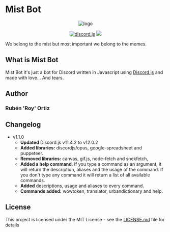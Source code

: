 # Mist Bot

<div align="center">
<p><img src="https://cdn.discordapp.com/avatars/562342117284773908/07920792f8d8ed410974c365d375a5ae.png?size=128" alt="logo"></p>
<p>
<!-- <img src="https://img.shields.io/badge/npm-v6.4.1-informational.svg"> -->
<a href="http://wwww.discord.js.org"><img src="https://img.shields.io/badge/uses-discord.js-%237289DA.svg" alt="discord.js"></a>
<img src="https://img.shields.io/badge/license-MIT-green.svg">
</p>
</div>

We belong to the mist but most important we belong to the memes.

## What is Mist Bot

Mist Bot it's just a bot for Discord written in Javascript using [Discord.js](http://wwww.discord.js.org) and made with love... And tears.

## Author

### Rubén 'Roy' Ortiz

## Changelog

- v1.1.0
  - **Updated** Discord.js v11.4.2 to v12.0.2
  - **Added libraries:** discordjs/opus, google-spreadsheet and puppeteer.
  - **Removed libraries:** canvas, gif.js, node-fetch and snekfetch,
  - **Added a help command**. If you type a command as an argument, it will return the description, aliases and the usage of the command. If you don't type any command it will return a list of all available commands.
  - **Added** descriptions, usage and aliases to every command.
  - **Commands added:** wowtoken, translator, urbandictionary and help.

## License

This project is licensed under the MIT License - see the [LICENSE.md](LICENSE.md) file for details

